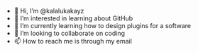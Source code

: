 - 👋 Hi, I’m @kalalukakayz
- 👀 I’m interested in learning about GitHub
- 🌱 I’m currently learning how to design plugins for a software
- 💞️ I’m looking to collaborate on coding
- 📫 How to reach me is through my email

<!---
kalalukakayz/kalalukakayz is a ✨ special ✨ repository because its `README.md` (this file) appears on your GitHub profile.
You can click the Preview link to take a look at your changes.
--->
